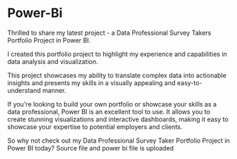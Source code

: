 # Power-Bi
Thrilled to share my latest project - a Data Professional Survey Takers Portfolio Project in Power BI.

I created this portfolio project to highlight my experience and capabilities in data analysis and visualization.

This project showcases my ability to translate complex data into actionable insights and presents my skills in a visually appealing and easy-to-understand manner.

If you're looking to build your own portfolio or showcase your skills as a data professional, Power BI is an excellent tool to use. It allows you to create stunning visualizations and interactive dashboards, making it easy to showcase your expertise to potential employers and clients.

So why not check out my Data Professional Survey Taker Portfolio Project in Power BI today?
Source file and power bi file is uploaded
